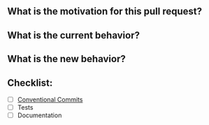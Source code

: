 <!--
Filling out the information below can facilitate the review/merge of the pull request (PR).
-->

## What is the motivation for this pull request?

<!-- Is this a feature, bug fix, documentation, etc.? -->

## What is the current behavior?

<!-- Please link to the issue (if applicable). -->

## What is the new behavior?

<!-- If this is a feature change or bug fix. -->

## Checklist:

<!--
Feel free to remove any item that is irrelevant to your changes.
To check an item, place an "x" in the box like so: `- [x] Tests`
-->

- [ ] [Conventional Commits](https://www.conventionalcommits.org/)
- [ ] Tests
- [ ] Documentation

<!--
Any additional comments? Thank you for contributing!
-->
